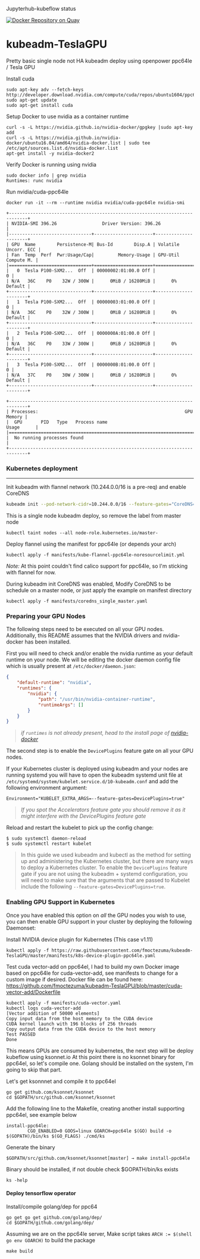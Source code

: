 Jupyterhub-kubeflow status

[![Docker Repository on Quay](https://quay.io/repository/fmoctezuma/jupyterhub-kubeflow/status "Docker Repository on Quay")](https://quay.io/repository/fmoctezuma/jupyterhub-kubeflow)



# kubeadm-TeslaGPU
Pretty basic single node not HA kubeadm deploy using openpower ppc64le / Tesla GPU

Install cuda
```
sudo apt-key adv --fetch-keys http://developer.download.nvidia.com/compute/cuda/repos/ubuntu1604/ppc64el/7fa2af80.pub
sudo apt-get update
sudo apt-get install cuda
```

Setup Docker to use nvidia as a container runtime 
```
curl -s -L https://nvidia.github.io/nvidia-docker/gpgkey |sudo apt-key add
curl -s -L https://nvidia.github.io/nvidia-docker/ubuntu16.04/amd64/nvidia-docker.list | sudo tee /etc/apt/sources.list.d/nvidia-docker.list
apt-get install -y nvidia-docker2
```

Verify Docker is running using nvidia
```
sudo docker info | grep nvidia
Runtimes: runc nvidia
```

Run nvidia/cuda-ppc64le
```
docker run -it --rm --runtime nvidia nvidia/cuda-ppc64le nvidia-smi

+-----------------------------------------------------------------------------+
| NVIDIA-SMI 396.26                 Driver Version: 396.26                    |
|-------------------------------+----------------------+----------------------+
| GPU  Name        Persistence-M| Bus-Id        Disp.A | Volatile Uncorr. ECC |
| Fan  Temp  Perf  Pwr:Usage/Cap|         Memory-Usage | GPU-Util  Compute M. |
|===============================+======================+======================|
|   0  Tesla P100-SXM2...  Off  | 00000002:01:00.0 Off |                    0 |
| N/A   36C    P0    32W / 300W |      0MiB / 16280MiB |      0%      Default |
+-------------------------------+----------------------+----------------------+
|   1  Tesla P100-SXM2...  Off  | 00000003:01:00.0 Off |                    0 |
| N/A   36C    P0    32W / 300W |      0MiB / 16280MiB |      0%      Default |
+-------------------------------+----------------------+----------------------+
|   2  Tesla P100-SXM2...  Off  | 0000000A:01:00.0 Off |                    0 |
| N/A   36C    P0    33W / 300W |      0MiB / 16280MiB |      0%      Default |
+-------------------------------+----------------------+----------------------+
|   3  Tesla P100-SXM2...  Off  | 0000000B:01:00.0 Off |                    0 |
| N/A   37C    P0    30W / 300W |      0MiB / 16280MiB |      0%      Default |
+-------------------------------+----------------------+----------------------+

+-----------------------------------------------------------------------------+
| Processes:                                                       GPU Memory |
|  GPU       PID   Type   Process name                             Usage      |
|=============================================================================|
|  No running processes found                                                 |
+-----------------------------------------------------------------------------+

```

### Kubernetes deployment

------

Init kubeadm with flannel network (10.244.0.0/16 is a pre-req) and enable CoreDNS
```bash
kubeadm init --pod-network-cidr=10.244.0.0/16 --feature-gates="CoreDNS=true"
```

This is a single node kubeadm deploy, so remove the label from master node
```
kubectl taint nodes --all node-role.kubernetes.io/master-
```

Deploy flannel using the manifest for ppc64le (or depends your arch)
```
kubectl apply -f manifests/kube-flannel-ppc64le-noresourcelimit.yml
```
*Note:* At this point couldn't find calico support for ppc64le, so I'm sticking with flannel for now.

During kubeadm init CoreDNS was enabled, Modify CoreDNS to be schedule on a master node, or just apply the example on manifest directory

```
kubectl apply -f manifests/coredns_single_master.yaml
```
### Preparing your GPU Nodes

The following steps need to be executed on all your GPU nodes.
Additionally, this README assumes that the NVIDIA drivers and nvidia-docker has been installed.

First you will need to check and/or enable the nvidia runtime as your default runtime on your node.
We will be editing the docker daemon config file which is usually present at `/etc/docker/daemon.json`:
```json
{
    "default-runtime": "nvidia",
    "runtimes": {
        "nvidia": {
            "path": "/usr/bin/nvidia-container-runtime",
            "runtimeArgs": []
        }
    }
}
```
> *if `runtimes` is not already present, head to the install page of [nvidia-docker](https://github.com/NVIDIA/nvidia-docker)*

The second step is to enable the `DevicePlugins` feature gate on all your GPU nodes.

If your Kubernetes cluster is deployed using kubeadm and your nodes are running systemd you will have to open the kubeadm
systemd unit file at `/etc/systemd/system/kubelet.service.d/10-kubeadm.conf` and add the following environment argument:
```
Environment="KUBELET_EXTRA_ARGS=--feature-gates=DevicePlugins=true"
```

> *If you spot the Accelerators feature gate you should remove it as it might interfere with the DevicePlugins feature gate*

Reload and restart the kubelet to pick up the config change:
```shell
$ sudo systemctl daemon-reload
$ sudo systemctl restart kubelet
```

> In this guide we used kubeadm and kubectl as the method for setting up and administering the Kubernetes cluster,
> but there are many ways to deploy a Kubernetes cluster.
> To enable the `DevicePlugins` feature gate if you are not using the kubeadm + systemd configuration, you will need
> to make sure that the arguments that are passed to Kubelet include the following `--feature-gates=DevicePlugins=true`.

### Enabling GPU Support in Kubernetes

Once you have enabled this option on *all* the GPU nodes you wish to use,
you can then enable GPU support in your cluster by deploying the following Daemonset:



Install NVIDIA device plugin for Kubernetes (This case v1.11)
```
kubectl apply -f https://raw.githubusercontent.com/fmoctezuma/kubeadm-TeslaGPU/master/manifests/k8s-device-plugin-ppc64le.yaml
```

Test cuda vector-add on ppc64el, I had to build my own Docker image based on ppc64le for cuda-vector-add, see manifests to change for a custom image if desired.
Docker file can be found here:
https://github.com/fmoctezuma/kubeadm-TeslaGPU/blob/master/cuda-vector-add/Dockerfile

```
kubectl apply -f manifests/cuda-vector.yaml
kubectl logs cuda-vector-add
[Vector addition of 50000 elements]
Copy input data from the host memory to the CUDA device
CUDA kernel launch with 196 blocks of 256 threads
Copy output data from the CUDA device to the host memory
Test PASSED
Done
```

This means GPUs are consumed by kubernetes, the next step will be deploy kubeflow using ksonnet.io
At this point there is no ksonnet binary for ppc64el, so let's compile one.
Golang should be installed on the system, I'm going to skip that part.

Let's get ksonnnet and compile it to ppc64el
```
go get github.com/ksonnet/ksonnet
cd $GOPATH/src/github.com/ksonnet/ksonnet
```
Add the following line to the Makefile, creating another install supporting ppc64el, see example below
```
install-ppc64le:
        CGO_ENABLED=0 GOOS=linux GOARCH=ppc64le $(GO) build -o $(GOPATH)/bin/ks $(GO_FLAGS) ./cmd/ks
```

Generate the binary
```
$GOPATH/src/github.com/ksonnet/ksonnet[master] → make install-ppc64le
```

Binary should be installed, if not double check $GOPATH/bin/ks exists
```
ks -help
```

#### Deploy tensorflow operator

Install/compile golang/dep for ppc64
```
go get go get github.com/golang/dep/
cd $GOPATH/github.com/golang/dep/
```
Assuming we are on the ppc64le server, Make script takes `ARCH := $(shell go env GOARCH)` to build the package
```
make build
```









